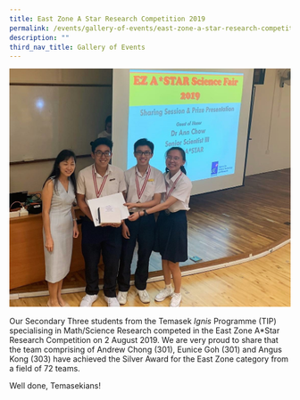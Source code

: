 ```yaml
---
title: East Zone A Star Research Competition 2019
permalink: /events/gallery-of-events/east-zone-a-star-research-competition-2019/
description: ""
third_nav_title: Gallery of Events
---
```

![](/images/east%20zone%20astar.jpg)

Our Secondary Three students from the Temasek _Ignis_ Programme (TIP) specialising in Math/Science Research competed in the East Zone A\*Star Research Competition on 2 August 2019. We are very proud to share that the team comprising of Andrew Chong (301), Eunice Goh (301) and Angus Kong (303) have achieved the Silver Award for the East Zone category from a field of 72 teams.  
  
Well done, Temasekians!